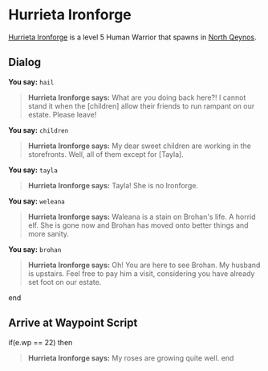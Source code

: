 # Hurrieta Ironforge



[Hurrieta Ironforge](/npc/2038) is a level 5 Human Warrior that spawns in [North Qeynos](/zone/2).



## Dialog

**You say:** `hail`



>**Hurrieta Ironforge says:** What are you doing back here?! I cannot stand it when the [children] allow their friends to run rampant on our estate. Please leave!

**You say:** `children`



>**Hurrieta Ironforge says:** My dear sweet children are working in the storefronts. Well, all of them except for [Tayla].

**You say:** `tayla`



>**Hurrieta Ironforge says:** Tayla! She is no Ironforge.

**You say:** `weleana`



>**Hurrieta Ironforge says:** Waleana is a stain on Brohan's life. A horrid elf. She is gone now and Brohan has moved onto better things and more sanity.

**You say:** `brohan`



>**Hurrieta Ironforge says:** Oh! You are here to see Brohan. My husband is upstairs. Feel free to pay him a visit, considering you have already set foot on our estate.

end



## Arrive at Waypoint Script

if(e.wp == 22) then


>**Hurrieta Ironforge says:** My roses are growing quite well.
end
